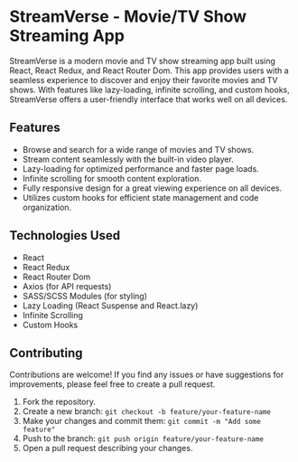 # StreamVerse - Movie/TV Show Streaming App

StreamVerse is a modern movie and TV show streaming app built using React, React Redux, and React Router Dom. This app provides users with a seamless experience to discover and enjoy their favorite movies and TV shows. With features like lazy-loading, infinite scrolling, and custom hooks, StreamVerse offers a user-friendly interface that works well on all devices.

## Features

-   Browse and search for a wide range of movies and TV shows.
-   Stream content seamlessly with the built-in video player.
-   Lazy-loading for optimized performance and faster page loads.
-   Infinite scrolling for smooth content exploration.
-   Fully responsive design for a great viewing experience on all devices.
-   Utilizes custom hooks for efficient state management and code organization.

## Technologies Used

-   React
-   React Redux
-   React Router Dom
-   Axios (for API requests)
-   SASS/SCSS Modules (for styling)
-   Lazy Loading (React Suspense and React.lazy)
-   Infinite Scrolling
-   Custom Hooks

## Contributing

Contributions are welcome! If you find any issues or have suggestions for improvements, please feel free to create a pull request.

1. Fork the repository.
2. Create a new branch: `git checkout -b feature/your-feature-name`
3. Make your changes and commit them: `git commit -m "Add some feature"`
4. Push to the branch: `git push origin feature/your-feature-name`
5. Open a pull request describing your changes.
